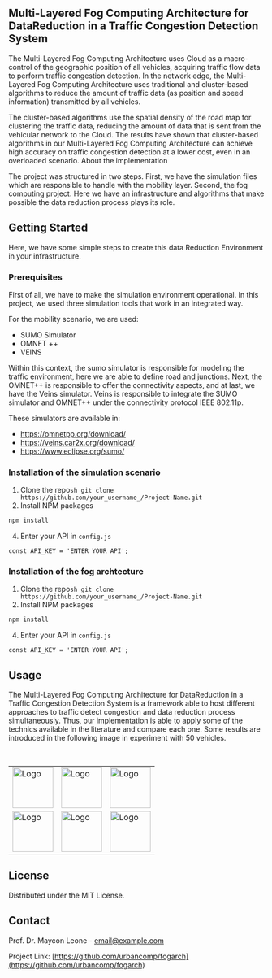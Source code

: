 
<!-- ABOUT THE PROJECT -->
## Multi-Layered Fog Computing Architecture for DataReduction in a Traffic Congestion Detection System


The Multi-Layered Fog Computing Architecture uses Cloud as a macro-control of the geographic position of all vehicles, acquiring traffic flow data to perform traffic congestion detection. In the network edge, the Multi-Layered Fog Computing Architecture uses traditional and cluster-based algorithms to reduce the amount of traffic data (as position and speed information) transmitted by all vehicles.

The cluster-based algorithms use the spatial density of the road map for clustering the traffic data, reducing the amount of data that is sent from the vehicular network to the Cloud. The results have shown that cluster-based algorithms in our Multi-Layered Fog Computing Architecture can achieve high accuracy on traffic congestion detection at a lower cost, even in an overloaded scenario.
About the implementation

The project was structured in two steps. First, we have the simulation files which are responsible to handle with the mobility layer. Second, the fog computing project. Here we have an infrastructure and algorithms that make possible the data reduction process plays its role.

<!-- GETTING STARTED -->
## Getting Started

Here, we have some simple steps to create this data Reduction Environment in your infrastructure.

### Prerequisites

First of all, we have to make the simulation environment operational.  In this project, we used three simulation tools that work in an integrated way.

For the mobility scenario, we are used:
* SUMO Simulator
* OMNET ++
* VEINS

Within this context, the sumo simulator is responsible for modeling the traffic environment, here we are able to define road and junctions. Next, the OMNET++ is responsible to offer the connectivity aspects, and at last, we have the Veins simulator. Veins is responsible to integrate the SUMO simulator and OMNET++ under the connectivity protocol IEEE 802.11p.

These simulators are available in:

* https://omnetpp.org/download/
* https://veins.car2x.org/download/
* https://www.eclipse.org/sumo/

### Installation of the simulation scenario

1. Clone the repo```sh git clone https://github.com/your_username_/Project-Name.git```
3. Install NPM packages
```sh
npm install
```
4. Enter your API in `config.js`
```JS
const API_KEY = 'ENTER YOUR API';
```

### Installation of the fog archtecture
1. Clone the repo```sh git clone https://github.com/your_username_/Project-Name.git```
3. Install NPM packages
```sh
npm install
```
4. Enter your API in `config.js`
```JS
const API_KEY = 'ENTER YOUR API';
```

## Usage

The Multi-Layered Fog Computing Architecture for DataReduction in a Traffic Congestion Detection System is a framework able to host different approaches to traffic detect congestion and data reduction process simultaneously. Thus, our implementation is able to apply some of the technics available in the literature and compare each one. Some results are introduced in the following image in experiment with 50 vehicles.

<!-- PROJECT LOGO -->
<br />
<p align="center">
  <table>
    <tr>
      <td>
          <img src="images/logo.png" alt="Logo" width="80" height="80">
      </td>
      <td>
          <img src="images/logo.png" alt="Logo" width="80" height="80">
      </td>
      <td>
          <img src="images/logo.png" alt="Logo" width="80" height="80">
      </td>
    </tr>
    <tr>
      <td>
          <img src="images/logo.png" alt="Logo" width="80" height="80">
      </td>
      <td>
          <img src="images/logo.png" alt="Logo" width="80" height="80">
      </td>
      <td>
          <img src="images/logo.png" alt="Logo" width="80" height="80">
      </td>
    </tr>
  </table>
</p>

<!-- LICENSE -->
## License

Distributed under the MIT License. 

<!-- CONTACT -->
## Contact

Prof. Dr. Maycon Leone - email@example.com


Project Link: [https://github.com/urbancomp/fogarch](https://github.com/urbancomp/fogarch)
